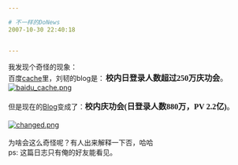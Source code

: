 ```yaml
---

# 不一样的DoNews
2007-10-30 22:40:18


---
```



我发现个奇怪的现象：<br />
百度<a target=_blank target="_blank" href="http://cache.baidu.com/c?word=%CB%AD%3B%CA%C7%3B%CB%AD%3B%B5%C4%3B%BD%AD%BA%FE%3B%C3%CE&amp;url=http%3A//blog%2Edonews%2Ecom/liuren/archive/2007/10/25/1222584%2Easpx&amp;p=8b2a961d86cc46f942fbd23f48&amp;user=baidu">cache</a>里，刘韧的blog是：<span style="" lang="EN-US"><span style=""><span style="font-family: &quot;Times New Roman&quot;; font-style: normal; font-variant: normal; font-weight: normal; font-size: 7pt; line-height: normal; font-size-adjust: none; font-stretch: normal;"> </span></span></span><font size="3"><span style="font-family: 宋体; font-weight: bold;">校内日登录人数超过</span><span style="font-weight: bold;" lang="EN-US"><font face="Calibri">250</font></span><span style="font-family: 宋体;"><span style="font-weight: bold;">万庆功会</span>。</span></font><br />
<a target=_blank href="http://fm151.img.xiaonei.com/blog/20071030/22/36/A501286645442EWE.png" target="_blank"><img src="http://fm151.img.xiaonei.com/blog/20071030/22/36/A501286645442EWE.png" alt="baidu_cache.png"></a><br />
<br />
但是现在的<a target=_blank target="_blank" href="http://blog.donews.com/liuren/archive/2007/10/25/1222584.aspx">Blog</a>变成了：<font size="3"><span style="font-family: 宋体; font-weight: bold;">校内</span><span style="font-family: 宋体;"><span style="font-weight: bold;">庆功会(日登录人数880万，PV 2.2亿)</span>。<br />
<br />
</span></font><a target=_blank href="http://fm151.img.xiaonei.com/blog/20071030/22/39/A515745570102PUP.png" target="_blank"><img src="http://fm151.img.xiaonei.com/blog/20071030/22/39/A515745570102PUP.png" alt="changed.png"></a><br />
<br />
为啥会这么奇怪呢？有人出来解释一下否，哈哈<br />
ps: 这篇日志只有俺的好友能看见。<br />
